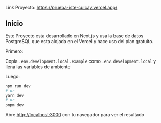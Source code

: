 Link Proyecto: https://prueba-iste-culcay.vercel.app/

## Inicio
Este Proyecto esta desarrollado en Next.js y usa la base de datos PostgreSQL que esta alojada en el Vercel y hace uso del plan gratuito.

Primero:

Copia ```.env.development.local.example``` como ```.env.development.local``` y llena las variables de ambiente

Luego:

```bash
npm run dev
# or
yarn dev
# or
pnpm dev
```

Abre [http://localhost:3000](http://localhost:3000) con tu navegador para ver el resultado
